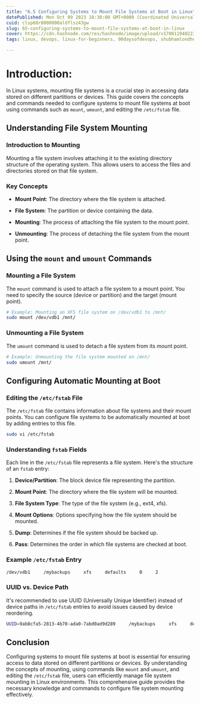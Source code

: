```yaml
---
title: "6.5 Configuring Systems to Mount File Systems at Boot in Linux"
datePublished: Mon Oct 09 2023 18:30:00 GMT+0000 (Coordinated Universal Time)
cuid: clsp68r8000000aldflsz43gw
slug: 65-configuring-systems-to-mount-file-systems-at-boot-in-linux
cover: https://cdn.hashnode.com/res/hashnode/image/upload/v1708119402230/60a299cf-0ac8-4753-a003-7d1c02d91d30.png
tags: linux, devops, linux-for-beginners, 90daysofdevops, shubhamlondhe, trainwithshubham, systemadministration

---
```


# Introduction:

In Linux systems, mounting file systems is a crucial step in accessing data stored on different partitions or devices. This guide covers the concepts and commands needed to configure systems to mount file systems at boot using commands such as `mount`, `umount`, and editing the `/etc/fstab` file.

## Understanding File System Mounting

### Introduction to Mounting

Mounting a file system involves attaching it to the existing directory structure of the operating system. This allows users to access the files and directories stored on that file system.

### Key Concepts

* **Mount Point**: The directory where the file system is attached.
    
* **File System**: The partition or device containing the data.
    
* **Mounting**: The process of attaching the file system to the mount point.
    
* **Unmounting**: The process of detaching the file system from the mount point.
    

## Using the `mount` and `umount` Commands

### Mounting a File System

The `mount` command is used to attach a file system to a mount point. You need to specify the source (device or partition) and the target (mount point).

```bash
# Example: Mounting an XFS file system on /dev/vdb1 to /mnt/
sudo mount /dev/vdb1 /mnt/
```

### Unmounting a File System

The `umount` command is used to detach a file system from its mount point.

```bash
# Example: Unmounting the file system mounted on /mnt/
sudo umount /mnt/
```

## Configuring Automatic Mounting at Boot

### Editing the `/etc/fstab` File

The `/etc/fstab` file contains information about file systems and their mount points. You can configure file systems to be automatically mounted at boot by adding entries to this file.

```bash
sudo vi /etc/fstab
```

### Understanding `fstab` Fields

Each line in the `/etc/fstab` file represents a file system. Here's the structure of an `fstab` entry:

1. **Device/Partition**: The block device file representing the partition.
    
2. **Mount Point**: The directory where the file system will be mounted.
    
3. **File System Type**: The type of the file system (e.g., ext4, xfs).
    
4. **Mount Options**: Options specifying how the file system should be mounted.
    
5. **Dump**: Determines if the file system should be backed up.
    
6. **Pass**: Determines the order in which file systems are checked at boot.
    

### Example `/etc/fstab` Entry

```bash
/dev/vdb1     /mybackups     xfs     defaults     0     2
```

### UUID vs. Device Path

It's recommended to use UUID (Universally Unique Identifier) instead of device paths in `/etc/fstab` entries to avoid issues caused by device reordering.

```bash
UUID=9ab8cfa5-2813-4b70-ada0-7abd0ad9d289     /mybackups     xfs     defaults     0     2
```

## Conclusion

Configuring systems to mount file systems at boot is essential for ensuring access to data stored on different partitions or devices. By understanding the concepts of mounting, using commands like `mount` and `umount`, and editing the `/etc/fstab` file, users can efficiently manage file system mounting in Linux environments. This comprehensive guide provides the necessary knowledge and commands to configure file system mounting effectively.